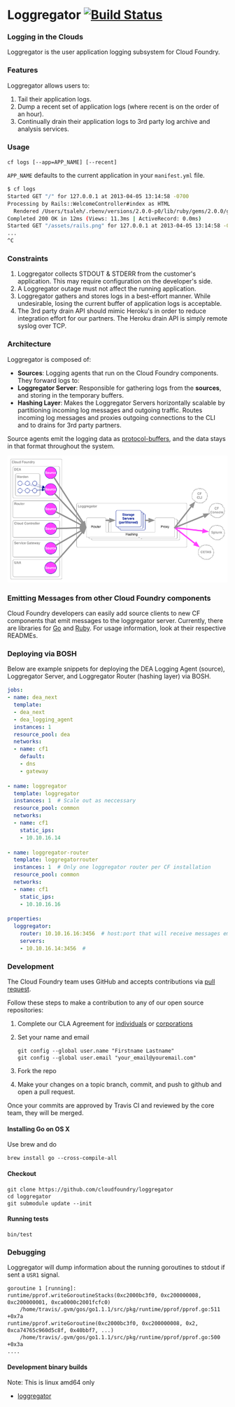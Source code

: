 # Loggregator [![Build Status](https://travis-ci.org/cloudfoundry/loggregator.png?branch=master)](https://travis-ci.org/cloudfoundry/loggregator)
 
### Logging in the Clouds  

Loggregator is the user application logging subsystem for Cloud Foundry.


### Features

Loggregator allows users to:

1. Tail their application logs.
1. Dump a recent set of application logs (where recent is on the order of an hour).
1. Continually drain their application logs to 3rd party log archive and analysis services.

### Usage

```
cf logs [--app=APP_NAME] [--recent]
```

`APP_NAME` defaults to the current application in your `manifest.yml` file.

``` bash
$ cf logs
Started GET "/" for 127.0.0.1 at 2013-04-05 13:14:58 -0700
Processing by Rails::WelcomeController#index as HTML
  Rendered /Users/tsaleh/.rbenv/versions/2.0.0-p0/lib/ruby/gems/2.0.0/gems/railties-4.0.0.beta1/lib/rails/templates/rails/welcome/index.html.erb (1.9ms)
Completed 200 OK in 12ms (Views: 11.3ms | ActiveRecord: 0.0ms)
Started GET "/assets/rails.png" for 127.0.0.1 at 2013-04-05 13:14:58 -0700
...
^C
```

### Constraints

1. Loggregator collects STDOUT & STDERR from the customer's application.  This may require configuration on the developer's side.
1. A Loggregator outage must not affect the running application.
1. Loggregator gathers and stores logs in a best-effort manner.  While undesirable, losing the current buffer of application logs is acceptable.
1. The 3rd party drain API should mimic Heroku's in order to reduce integration effort for our partners.  The Heroku drain API is simply remote syslog over TCP.

### Architecture

Loggregator is composed of:

* **Sources**: Logging agents that run on the Cloud Foundry components.  They forward logs to:
* **Loggregator Server**: Responsible for gathering logs from the **sources**, and storing in the temporary buffers.
* **Hashing Layer**: Makes the Loggregator Servers horizontally scalable by partitioning incoming log messages and outgoing traffic. Routes incoming log messages and proxies outgoing connections to the CLI and to drains for 3rd party partners.

Source agents emit the logging data as [protocol-buffers](https://code.google.com/p/protobuf/), and the data stays in that format throughout the system.

![Loggregator Diagram](docs/loggregator.png)

### Emitting Messages from other Cloud Foundry components

Cloud Foundry developers can easily add source clients to new CF components that emit messages to the loggregator server.  Currently, there are libraries for [Go](https://github.com/cloudfoundry/loggregatorlib/tree/master/emitter) and [Ruby](https://github.com/cloudfoundry/loggregator_emitter). For usage information, look at their respective READMEs.

### Deploying via BOSH

Below are example snippets for deploying the DEA Logging Agent (source), Loggregator Server, and Loggregator Router (hashing layer) via BOSH.

```yaml
jobs:
- name: dea_next
  template:
  - dea_next
  - dea_logging_agent
  instances: 1
  resource_pool: dea
  networks:
  - name: cf1
    default:
    - dns
    - gateway

- name: loggregator
  template: loggregator
  instances: 1  # Scale out as neccessary
  resource_pool: common
  networks:
  - name: cf1
    static_ips:
    - 10.10.16.14

- name: loggregator-router
  template: loggregatorrouter
  instances: 1  # Only one loggregator router per CF installation
  resource_pool: common
  networks:
  - name: cf1
    static_ips:
    - 10.10.16.16

properties:
  loggregator:
    router: 10.10.16.16:3456  # host:port that will receive messages emitted by Sources
    servers: 
    - 10.10.16.14:3456  # 
```

### Development

The Cloud Foundry team uses GitHub and accepts contributions via [pull request](https://help.github.com/articles/using-pull-requests).

Follow these steps to make a contribution to any of our open source repositories:

1. Complete our CLA Agreement for [individuals](http://www.cloudfoundry.org/individualcontribution.pdf) or [corporations](http://www.cloudfoundry.org/corpcontribution.pdf)
1. Set your name and email

    ```
    git config --global user.name "Firstname Lastname"
    git config --global user.email "your_email@youremail.com"
    ```

1. Fork the repo
1. Make your changes on a topic branch, commit, and push to github and open a pull request.

Once your commits are approved by Travis CI and reviewed by the core team, they will be merged.

#### Installing Go on OS X

Use brew and do

    brew install go --cross-compile-all

#### Checkout

```
git clone https://github.com/cloudfoundry/loggregator
cd loggregator
git submodule update --init
```

#### Running tests

```
bin/test
```

### Debugging


Loggregator will dump information about the running goroutines to stdout if sent a `USR1` signal.

```
goroutine 1 [running]:
runtime/pprof.writeGoroutineStacks(0xc2000bc3f0, 0xc200000008, 0xc200000001, 0xca0000c2001fcfc0)
	/home/travis/.gvm/gos/go1.1.1/src/pkg/runtime/pprof/pprof.go:511 +0x7a
runtime/pprof.writeGoroutine(0xc2000bc3f0, 0xc200000008, 0x2, 0xca74765c960d5c8f, 0x40bbf7, ...)
	/home/travis/.gvm/gos/go1.1.1/src/pkg/runtime/pprof/pprof.go:500 +0x3a
....
```

#### Development binary builds

Note: This is linux amd64 only

* [loggregator](https://dl.bintray.com/ajackson/loggregator/loggregator)
